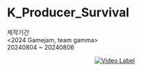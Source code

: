# K_Producer_Survival

제작기간<br>
<2024 Gamejam, team gamma><br>
20240804 ~ 20240806
<br>

<div style="text-align: center;">
  <a href="https://youtu.be/ruRiqBcS_QI">
    <img src="http://img.youtube.com/vi/ruRiqBcS_QI/0.jpg" alt="Video Label">
  </a>
</div>
